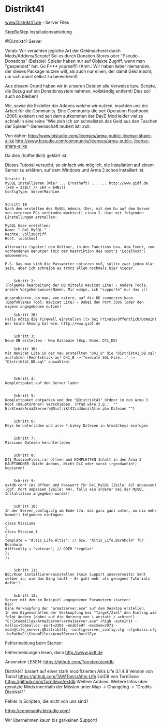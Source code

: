 # Distrikt41
www.Distrikt41.de - Server Files



StepByStep Installationsanleitung

@Distrikt41 Server



Vorab:
Wir verachten jegliche Art der Geldmacherei durch Mods/Addons/Scripte!
Sei es durch Donation Stores oder "Pseudo-Donations" (Beispiel: Spieler haben nur auf Objekte Zugriff, wenn man "gespendet" hat. Go F*** yourself!) (Anm.: Wir haben lieber niemanden, der dieses Package nutzen will, als auch nur einen, der damit Geld macht, um sich damit selbst zu bereichern!)


Aus diesem Grund haben wir in unseren Dateien alle Verweise bzw. Scripte, die Bezug auf ein Donationsystem nahmen, vollständig entfernt! Dies soll auch so bleiben!


Wir, sowie die Ersteller der Addons welche wir nutzen, machten uns die Arbeit für die Community.
Eine Community die seit Operation Flashpoint (2001) existiert und seit dem aufkommen der DayZ-Mod leider viel zu schnell in eine reine "Wie zieh ich am schnellsten das Geld aus den Taschen der Spieler"-Gemeinschaft mutiert ist!  :roll: 


Von daher:
http://www.bistudio.com/licenses/arma-public-license-share-alike
http://www.bistudio.com/community/licenses/arma-public-license-share-alike



Da dies (hoffentlich) geklärt ist:

Dieses Tutorial versucht, so einfach wie möglich, die Installation auf einem Server zu erklären, auf dem Windows und Arma 3 schon installiert ist.


	Schritt 1:
	MySQL installieren (Wie? ... Ernsthaft? ... ... http://www.gidf.de (x86 = 32Bit // x64 = 64Bit)
	ConfigType: ServerMachine


	Schritt 1B
	Nach dem erstellen des MySQL Admins (Der, mit dem Du auf dem Server von externen PCs verbinden möchtest) einen 2. User mit folgenden Einstellungen erstellen:

	MySQL User erstellen:
	Name: " D41_MySQL "
	Rechte: Vollzugriff
	Host: localhost

	Alternativ (später) den Definer, in den Functions bzw. dem Event, zum vorhandenen Benutzer (mit der Restriktion des Host's "Localhost") umbenennen.
	
	P.S. Das man sich die Passwörter notieren muß, sollte zwar jedem klar sein, aber ich schreibe es trotz allem nochmals hier nieder.


		Schritt 2:
	(Folgende bearbeitung der DB mittels Navicat Lite! - Andere Tools, andere Vorgehensweise/Namen. Mir wumpe, ich "supporte" nur das ;))

	Ausprobieren, ob man, von extern, auf die DB connecten kann (Empfohlenes Tool: Navicat Lite) - Dabei den Port 3306 (oder den eigens angegebenen nutzen)

		Schritt 2B:
	Falls nötig die Firewall einstellen ((x bei Private/Öffentlich/Domain)
	Wer keine Ahnung hat wie: http://www.gidf.de


		Schritt 3:
	Neue DB erstellen - New Database (Bsp. Name: D41_DB)

		Schritt 3B:
	Mit Navicat Lite in der neu erstellten "D41_B" die "Distrikt41_DB.sql" ausführen (Rechtsklick auf D41_B -> "execute SQL File..." -> "Distrikt41_DB.sql" auswählen)



		Schritt 4:
	Komplettpaket auf den Server laden


		Schritt 5:
	Komplettpaket entpacken und den "@Distrikt41" Ordner in den Arma 3 Root (Hauptordner) verschieben. (Pfad wäre z.B.:  "" E:\Steam\Arma3Server\@Distrikt41\addons\Alle pbo Dateien "")


		Schritt 6:
	Keys herunterladen und alle *.bikey Dateien in Arma3/keys einfügen


		Schritt 7:
	Missions Dateien herunterladen


		Schritt 8:
	D41_MissionFiles.rar öffnen und KOMPLETTEN Inhalt in den Arma 3 HAUPTORDNER (Nicht Addons, Nicht DLC oder sonst irgendwohin!) kopieren!


		Schritt 9:
	extdb-conf.ini öffnen und Passwort für D41_MySQL (Zeile: 42) anpassen! (ggf. Port anpassen (Zeile: 44), falls ein anderer bei der MySQL Installation angegeben wurde!)


		Schritt 10:
	In der Server_config.cfg am Ende (Ja, das ganz ganz unten, wo nix mehr kommt!) folgendes einfügen:

	class Missions
	{
	class Mission_1
	{
	template = "Altis_Life.Altis"; // bzw. "Altis_Life.Bornholm" für Bornholm
	difficulty = "veteran"; // ODER "regular"
	};
	};


		Schritt 11:
	BEC/Rcon installieren/einstellen (Kein Support unsererseits! Seht selber zu, wie das Ding läuft - Es gibt mehr als genügend Tutorials dafür!)


		Schritt 12:
	Server mit dem im Beispiel angegebenen Parametern starten:
	Bsp:
	Eine Verknüpfung der "arma3server.exe" auf dem Desktop erstellen.
	In den Eigenschaften der Verknüpfung bei "Target/Ziel" den Eintrag wie folgt ändern (dabei auf die Nutzung von \ anstatt / achten!)
	"E:\SteamFiles\Arma3Server\arma3server.exe" /high -autoInit -malloc=tbbmalloc -port=2302 -enableHT -maxmem=3071 -mod=@life_server;@Distrikt41; -config=server_config.cfg -cfg=basic.cfg -bePath=E:\SteamFiles\Arma3Server\BattlEye



Fehlermeldung beim Starten:


Fehlermeldungen lesen, dann http://www.gidf.de

Ansonsten LESEN:
https://github.com/Torndeco/extdb



Distrikt41 basiert auf einer stark modifizierten Altis Life 3.1.4.8 Version von Tonic!
https://github.com/TAWTonic/Altis-Life
ExtDB von TornDeco
https://github.com/Torndeco/extdb
Weitere Addons:
Weitere Infos über genutzte Mods innerhalb der Mission unter Map -> Changelog -> "Credits Distrikt41"




Fehler in Scripten, die nicht von uns sind?

https://community.bistudio.com/

Wir übernehmen kaum bis garkeinen Support!
